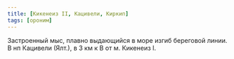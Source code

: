 ```yaml
---
title: [Кикенеиз II, Кацивели, Киркип]
tags: [ороним]
---
```


Застроенный мыс, плавно выдающийся в море изгиб береговой линии. В нп Кацивели
(Ялт.), в 3 км к В от м. Кикенеиз I.
